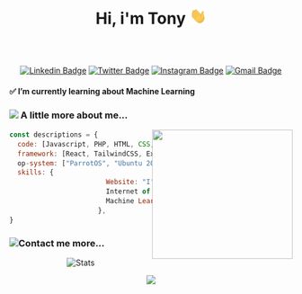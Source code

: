 
# <div align="center"> Hi, i'm Tony <img src="https://github.com/vh4/vh4/blob/main/Hi.gif" width="30px">
<br><br></div>

<div align="center">

[![Linkedin Badge](https://img.shields.io/badge/-fathoniwasesojati-blue?style=flat&logo=Linkedin&logoColor=white&link=https://www.linkedin.com/in/fathoni-waseso-jati-91a918206/)](https://www.linkedin.com/in/fathoni-waseso-jati-91a918206/)
[![Twitter Badge](https://img.shields.io/badge/-@_mfwj21-1ca0f1?style=flat&labelColor=1ca0f1&logo=twitter&logoColor=white&link=https://twitter.com/_mfwj21)](https://twitter.com/_mfwj21)
[![Instagram Badge](https://img.shields.io/badge/-@fathoniwasesojati-purple?style=flat&logo=instagram&logoColor=white&link=https://instagram.com/fathoniwasesojati/)](https://instagram.com/fathoniwasesojati)
[![Gmail Badge](https://img.shields.io/badge/-fathoniwasesojati-c14438?style=flat&logo=Gmail&logoColor=white&link=mailto:fathoniwasesojati@gmail.com)](mailto:fathoniwasesojati@gmail.com)

</div>

#### ✅ I’m currently learning about Machine Learning

### <img src="https://media.giphy.com/media/VgCDAzcKvsR6OM0uWg/giphy.gif" width="50"> A little more about me...  
<img align='right' src="https://www.pngmart.com/files/11/Hacker-PNG-Image.png" width="250" height="230">

```javascript
const descriptions = {
  code: [Javascript, PHP, HTML, CSS, C/C++, Python, Nodejs],
  framework: [React, TailwindCSS, Express, Bootstraps, Laravel, Vue],
  op-system: ["ParrotOS", "Ubuntu 20.04 LTS", "Windows 11"],
  skills: {
                        Website: "I'm Full-Stack Developer",
                        Internet of Things: "I'm System Integrated",
                        Machine Learning: "Prediction & Computer Vision"
                      },
}
```

### <img src="https://media.giphy.com/media/IqgySmxEgP0rs40ZMB/giphy.gif" width="50">Contact me more...

<div align="center">
  
![Stats](https://github-readme-stats.vercel.app/api?username=vh4&show_icons=true&theme=radical)

</div>
<p align="center">
  <img src="https://capsule-render.vercel.app/api?type=waving&color=gradient&height=60&section=footer"/>
</p>
